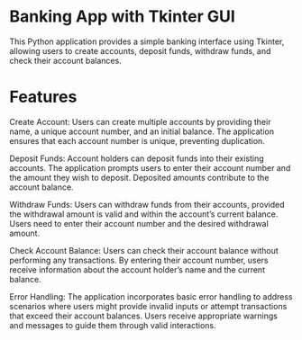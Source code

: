 
# Banking App with Tkinter GUI
This Python application provides a simple banking interface using Tkinter, allowing users to create accounts, deposit funds, withdraw funds, and check their account balances.

# Features
Create Account: Users can create multiple accounts by providing their name, a unique account number, and an initial balance. The application ensures that each account number is unique, preventing duplication.

Deposit Funds: Account holders can deposit funds into their existing accounts. The application prompts users to enter their account number and the amount they wish to deposit. Deposited amounts contribute to the account balance.

Withdraw Funds: Users can withdraw funds from their accounts, provided the withdrawal amount is valid and within the account’s current balance. Users need to enter their account number and the desired withdrawal amount.

Check Account Balance: Users can check their account balance without performing any transactions. By entering their account number, users receive information about the account holder’s name and the current balance.

Error Handling: The application incorporates basic error handling to address scenarios where users might provide invalid inputs or attempt transactions that exceed their account balances. Users receive appropriate warnings and messages to guide them through valid interactions.


